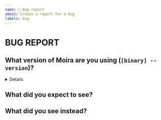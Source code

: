 ```yaml
---
name: 🐞 Bug report
about: Create a report for a bug
labels: bug
---
```


# BUG REPORT

## What version of Moira are you using (`[binary] --version`)?

<!-- Please fill version for binary -->

<details><pre>

$ web --version

</pre></details>

## What did you expect to see?

## What did you see instead?
